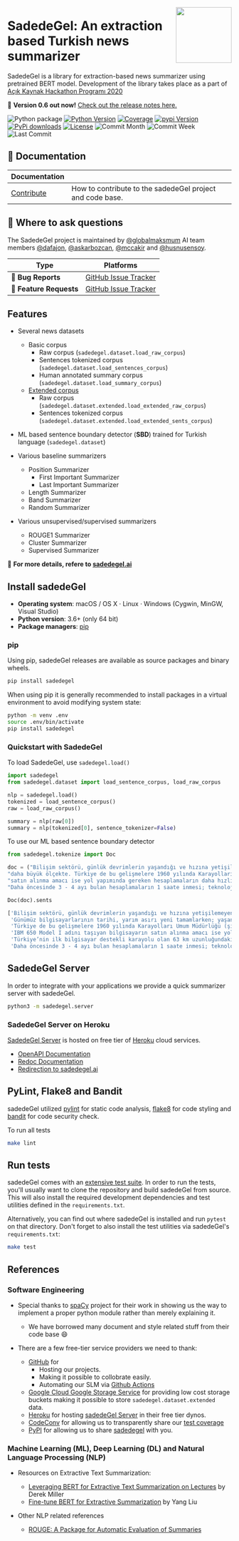 <a href="http://sadedegel.ai"><img src="https://sadedegel.ai/dist/img/logo-2.png?s=280&v=4" width="125" height="125" align="right" /></a>

# SadedeGel: An extraction based Turkish news summarizer

SadedeGel is a library for extraction-based news summarizer using pretrained BERT model.
Development of the library takes place as a part of [Açık Kaynak Hackathon Programı 2020](https://www.acikhack.com/)

💫 **Version 0.6 out now!**
[Check out the release notes here.](https://github.com/GlobalMaksimum/sadedegel/releases)


![Python package](https://github.com/GlobalMaksimum/sadedegel/workflows/Python%20package/badge.svg)
[![Python Version](https://img.shields.io/pypi/pyversions/sadedegel?style=plastic)](https://img.shields.io/pypi/pyversions/sadedegel)
[![Coverage](https://img.shields.io/codecov/c/gh/globalmaksimum/sadedegel?style=plastic)](https://codecov.io/gh/globalmaksimum/sadedegel)
[![pypi Version](https://img.shields.io/pypi/v/sadedegel?style=plastic&logo=PyPI)](https://pypi.org/project/sadedegel/)
[![PyPi downloads](https://img.shields.io/pypi/dm/sadedegel?style=plastic&logo=PyPI)](https://pypi.org/project/sadedegel/)
[![License](https://img.shields.io/pypi/l/sadedegel)](https://github.com/GlobalMaksimum/sadedegel/blob/master/LICENSE)
![Commit Month](https://img.shields.io/github/commit-activity/m/globalmaksimum/sadedegel?style=plastic&logo=GitHub)
![Commit Week](https://img.shields.io/github/commit-activity/w/globalmaksimum/sadedegel?style=plastic&logo=GitHub)
![Last Commit](https://img.shields.io/github/last-commit/globalmaksimum/sadedegel?style=plastic&logo=GitHub)


## 📖 Documentation

| Documentation   |                                                                |
| --------------- | -------------------------------------------------------------- |
| [Contribute]    | How to contribute to the sadedeGel project and code base.          |

[contribute]: https://github.com/GlobalMaksimum/sadedegel/blob/master/CONTRIBUTING.md

## 💬 Where to ask questions

The SadedeGel project is maintained by [@globalmaksmum](https://github.com/GlobalMaksimum) AI team members
[@dafajon](https://github.com/dafajon),
[@askarbozcan](https://github.com/askarbozcan),
[@mccakir](https://github.com/mccakir) and 
[@husnusensoy](https://github.com/husnusensoy). 

| Type                     | Platforms                                              |
| ------------------------ | ------------------------------------------------------ |
| 🚨 **Bug Reports**       | [GitHub Issue Tracker]                                 |
| 🎁 **Feature Requests**  | [GitHub Issue Tracker]                                 |

[github issue tracker]: https://github.com/GlobalMaksimum/sadedegel/issues

## Features

* Several news datasets
  * Basic corpus
      * Raw corpus (`sadedegel.dataset.load_raw_corpus`)
      * Sentences tokenized corpus (`sadedegel.dataset.load_sentences_corpus`)  
      * Human annotated summary corpus (`sadedegel.dataset.load_summary_corpus`)   
  * [Extended corpus](sadedegel/dataset/README.md)
      * Raw corpus (`sadedegel.dataset.extended.load_extended_raw_corpus`)
      * Sentences tokenized corpus (`sadedegel.dataset.extended.load_extended_sents_corpus`)
* ML based sentence boundary detector (**SBD**) trained for Turkish language (`sadedegel.dataset`)
* Various baseline summarizers
  * Position Summarizer
    * First Important Summarizer
    * Last Important Summarizer
  * Length Summarizer
  * Band Summarizer
  * Random Summarizer
  
* Various unsupervised/supervised summarizers
  * ROUGE1 Summarizer
  * Cluster Summarizer
  * Supervised Summarizer
 

📖 **For more details, refere to [sadedegel.ai](http://sadedegel.ai)**

## Install sadedeGel

- **Operating system**: macOS / OS X · Linux · Windows (Cygwin, MinGW, Visual
  Studio)
- **Python version**: 3.6+ (only 64 bit)
- **Package managers**: [pip] 

[pip]: https://pypi.org/project/sadedegel/

### pip

Using pip, sadedeGel releases are available as source packages and binary wheels.

```bash
pip install sadedegel
```

When using pip it is generally recommended to install packages in a virtual
environment to avoid modifying system state:

```bash
python -m venv .env
source .env/bin/activate
pip install sadedegel
```

### Quickstart with SadedeGel

To load SadedeGel, use `sadedegel.load()`

```python
import sadedegel
from sadedegel.dataset import load_sentence_corpus, load_raw_corpus

nlp = sadedegel.load()
tokenized = load_sentence_corpus()
raw = load_raw_corpus()

summary = nlp(raw[0])
summary = nlp(tokenized[0], sentence_tokenizer=False)
```

To use our ML based sentence boundary detector

```python
from sadedegel.tokenize import Doc

doc = ("Bilişim sektörü, günlük devrimlerin yaşandığı ve hızına yetişilemeyen dev bir alan haline geleli uzun bir zaman olmadı. Günümüz bilgisayarlarının tarihi, yarım asırı yeni tamamlarken; yaşanan gelişmeler çok "
"daha büyük ölçekte. Türkiye de bu gelişmelere 1960 yılında Karayolları Umum Müdürlüğü (şimdiki Karayolları Genel Müdürlüğü) için IBM’den satın aldığı ilk bilgisayarıyla dahil oldu. IBM 650 Model I adını taşıyan bilgisayarın "
"satın alınma amacı ise yol yapımında gereken hesaplamaların daha hızlı yapılmasıydı. Türkiye’nin ilk bilgisayar destekli karayolu olan 63 km uzunluğundaki Polatlı - Sivrihisar yolu için yapılan hesaplamalar IBM 650 ile 1 saatte yapıldı. "
"Daha öncesinde 3 - 4 ayı bulan hesaplamaların 1 saate inmesi; teknolojinin, ekonomik ve toplumsal dönüşüme büyük etkide bulunacağının habercisiydi.")

Doc(doc).sents
```
```python
['Bilişim sektörü, günlük devrimlerin yaşandığı ve hızına yetişilemeyen dev bir alan haline geleli uzun bir zaman olmadı.',
 'Günümüz bilgisayarlarının tarihi, yarım asırı yeni tamamlarken; yaşanan gelişmeler çok daha büyük ölçekte.',
 'Türkiye de bu gelişmelere 1960 yılında Karayolları Umum Müdürlüğü (şimdiki Karayolları Genel Müdürlüğü) için IBM’den satın aldığı ilk bilgisayarıyla dahil oldu.',
 'IBM 650 Model I adını taşıyan bilgisayarın satın alınma amacı ise yol yapımında gereken hesaplamaların daha hızlı yapılmasıydı.',
 'Türkiye’nin ilk bilgisayar destekli karayolu olan 63 km uzunluğundaki Polatlı - Sivrihisar yolu için yapılan hesaplamalar IBM 650 ile 1 saatte yapıldı.',
 'Daha öncesinde 3 - 4 ayı bulan hesaplamaların 1 saate inmesi; teknolojinin, ekonomik ve toplumsal dönüşüme büyük etkide bulunacağının habercisiydi.']
```

## SadedeGel Server
In order to integrate with your applications we provide a quick summarizer server with sadedeGel.

```bash
python3 -m sadedegel.server 
```

### SadedeGel Server on Heroku
[SadedeGel Server](https://sadedegel.herokuapp.com/api/info) is hosted on free tier of [Heroku](https://heroku.com) cloud services.

* [OpenAPI Documentation](https://sadedegel.herokuapp.com/docs)
* [Redoc Documentation](https://sadedegel.herokuapp.com/redoc)
* [Redirection to sadedegel.ai](https://sadedegel.herokuapp.com)

## PyLint, Flake8 and Bandit
sadedeGel utilized [pylint](https://www.pylint.org/) for static code analysis, 
[flake8](https://flake8.pycqa.org/en/latest) for code styling and [bandit](https://pypi.org/project/bandit) 
for code security check.

To run all tests

```bash
make lint
```

## Run tests

sadedeGel comes with an [extensive test suite](sadedegel/tests). In order to run the
tests, you'll usually want to clone the repository and build sadedeGel from source.
This will also install the required development dependencies and test utilities
defined in the `requirements.txt`.

Alternatively, you can find out where sadedeGel is installed and run `pytest` on
that directory. Don't forget to also install the test utilities via sadedeGel's
`requirements.txt`:

```bash
make test
```

## References
### Software Engineering
* Special thanks to [spaCy](https://github.com/explosion/spaCy) project for their work in showing us the way to implement a proper python module rather than merely explaining it.
    * We have borrowed many document and style related stuff from their code base :smile:
    
* There are a few free-tier service providers we need to thank:
  * [GitHub](https://github.com) for
      * Hosting our projects.
      * Making it possible to collobrate easily.
      * Automating our SLM via [Github Actions](https://github.com/features/actions)
  * [Google Cloud Google Storage Service](https://cloud.google.com/products/storage) for providing low cost storage buckets making it possible to store `sadedegel.dataset.extended` data.
  * [Heroku](https://heroku.com) for hosting [sadedeGel Server](https://sadedegel.herokuapp.com/api/info) in their free tier dynos.
  * [CodeConv](https://codecov.io/) for allowing us to transparently share our [test coverage](https://codecov.io/gh/globalmaksimum/sadedegel)
  * [PyPI](https://pypi.org/) for allowing us to share [sadedegel](https://pypi.org/project/sadedegel) with you.
    
### Machine Learning (ML), Deep Learning (DL) and Natural Language Processing (NLP)
* Resources on Extractive Text Summarization:

    * [Leveraging BERT for Extractive Text Summarization on Lectures](https://arxiv.org/abs/1906.04165)  by Derek Miller
    * [Fine-tune BERT for Extractive Summarization](https://arxiv.org/pdf/1903.10318.pdf) by Yang Liu

* Other NLP related references

    * [ROUGE: A Package for Automatic Evaluation of Summaries](https://www.aclweb.org/anthology/W04-1013.pdf)
